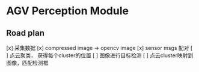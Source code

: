 # AGV Perception Module

## Road plan
[x]  采集数据
[x]  compressed image → opencv image
[x]  sensor msgs 配对
[ ]  点云聚类， 获得每个cluster的位置
[ ]  图像进行目标检测
[ ]  点云cluster映射到图像，匹配检测框